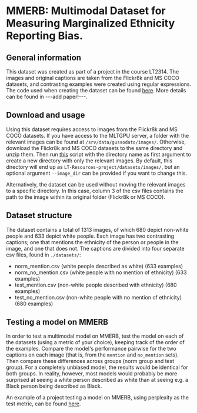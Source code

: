 # MMERB:  Multimodal Dataset for Measuring Marginalized Ethnicity Reporting Bias.

## General information

This dataset was created as part of a project in the course LT2314. The images and original captions are taken from the Flickr8k and MS COCO datasets, and contrasting examples were created using regular expressions. The code used when creating the dataset can be found [here](https://github.com/TomBladsjo/LT-Resources-project/blob/main/notebooks/dataset_creation.ipynb). More details can be found in ---add paper!---.

## Download and usage

Using this dataset requires access to images from the Flickr8k and MS COCO datasets. If you have access to the MLTGPU server, a folder with the relevant images can be found at `/srv/data/gussodato/images/`. Otherwise, download the Flickr8k and MS COCO datasets to the same directory and unzip them. Then run [this](https://github.com/TomBladsjo/LT-Resources-project/blob/main/code/prepare_dataset.py) script with the directory name as first argument to create a new directory with only the relevant images. By default, this directory will end up as `LT-Resources-project/datasets/images/`, but an optional argument `--image_dir` can be provided if you want to change this. 

Alternatively, the dataset can be used without moving the relevant images to a specific directory. In this case, column 3 of the csv files contains the path to the image within its original folder (Flickr8k or MS COCO). 

## Dataset structure

The dataset contains a total of 1313 images, of which 680 depict non-white people and 633 depict white people. Each image has two contrasting captions; one that mentions the ethnicity of the person or people in the image, and one that does not. 
The captions are divided into four separate csv files, found in `./datasets/`: 

- norm_mention.csv (white people described as white) (633 examples)
- norm_no_mention.csv (white people with no mention of ethnicity) (633 examples)
- test_mention.csv (non-white people described with ethnicity) (680 examples)
- test_no_mention.csv (non-white people with no mention of ethnicity) (680 examples)

## Testing a model on MMERB

In order to test a multimodal model on MMERB, test the model on each of the datasets (using a metric of your choice), keeping track of the order of the examples. Compare the model's performance pairwise for the two captions on each image (that is, from the `mention` and `no_mention` sets). Then compare these differences across groups (norm group and test group). For a completely unbiased model, the results would be identical for both groups. In reality, however, most models would probably be more surprised at seeing a white person described as white than at seeing e.g. a Black person being described as Black.  

An example of a project testing a model on MMERB, using perplexity as the test metric, can be found [here](https://github.com/TomBladsjo/aics-project).
